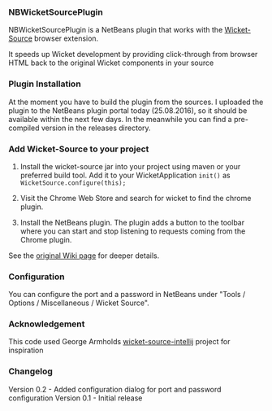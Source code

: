 ### NBWicketSourcePlugin

NBWicketSourcePlugin is a NetBeans plugin that works with the
[Wicket-Source](https://github.com/jennybrown8/wicket-source) browser extension.

It speeds up Wicket development by providing click-through from browser HTML back to the original Wicket components in your source

### Plugin Installation

At the moment you have to build the plugin from the sources. I uploaded the plugin to the NetBeans plugin portal today (25.08.2016), so it should be available within the next few days. 
In the meanwhile you can find a pre-compiled version in the releases directory.

### Add Wicket-Source to your project

1. Install the wicket-source jar into your project using maven or your preferred build tool.  Add it to your WicketApplication `init()` as
     `WicketSource.configure(this);`

2. Visit the Chrome Web Store and search for wicket to find the chrome plugin.

3. Install the NetBeans plugin. The plugin adds a button to the toolbar where you can start and stop listening to requests coming from the Chrome plugin.

See the [original Wiki page](https://github.com/jennybrown8/wicket-source/wiki) for deeper details.

### Configuration

You can configure the port and a password in NetBeans under "Tools / Options / Miscellaneous / Wicket Source".

### Acknowledgement

This code used George Armholds [wicket-source-intellij](https://github.com/armhold/wicket-source-intellij) project for inspiration

### Changelog

Version 0.2 - Added configuration dialog for port and password configuration
Version 0.1 - Initial release
